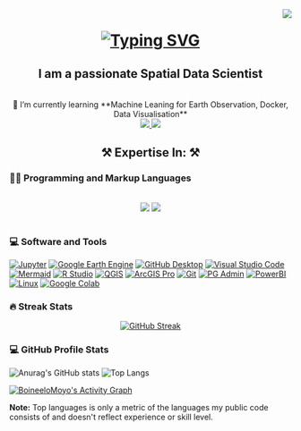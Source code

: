 <img align="right" src="https://visitor-badge.laobi.icu/badge?page_id=BoineeloMoyo.BoineeloMoyo" />


<h1 align="center">
    <a href="https://git.io/typing-svg">
        <img src="https://readme-typing-svg.herokuapp.com?font=Fira+Code&pause=1000&color=3BA198&random=false&width=435&separator=%3C&lines=Hello+There+%F0%9F%91%8B;++I+am+Boineelo+Moyo" alt="Typing SVG" /></a>
</h1>

<h2 align="center">I am a passionate Spatial Data Scientist </h2>

<br/>
<div align = "center">
 🌱 I’m currently learning **Machine Leaning for Earth Observation, Docker, Data Visualisation**
</div>

<div align="center"> 
  <a href="https://www.linkedin.com/in/boineelo/" target="_blank">
    <img src="https://img.shields.io/badge/LinkedIn-0077B5?style=for-the-badge&logo=linkedin&logoColor=white" target="_blank" />
  </a>
  <a href="https://twitter.com/BoineeloMoyo" target="_blank">
     <img src="https://img.shields.io/badge/Twitter-1DA1F2?style=for-the-badge&logo=twitter&logoColor=white" target="_blank" /> 
  </a>
</div>


<h2 align="center">⚒️ Expertise In: ⚒️</h2>
<h3>👨‍💻 Programming and Markup Languages</h3>
<br/>
<div align="center">
    <img src="https://skillicons.dev/icons?i=python,javascript,r,typescript,mysql,postgresql" /> 
    <img src="https://skillicons.dev/icons?i=react,html,css,github,git" /> <br>
</div>
<br/>

<h3>💻 Software and Tools</h3>

  <p>
       <a href="#"><img alt="Jupyter" src="https://img.shields.io/badge/Jupyter-F37626.svg?logo=Jupyter&logoColor=white"></a>
       <a href="#"><img alt="Google Earth Engine" src="https://img.shields.io/badge/google_earth_engine-blue"></a>
      <a href="#"><img alt="GitHub Desktop" src="https://img.shields.io/badge/GitHub%20Desktop-8034A9.svg?logo=github&logoColor=white"></a>
       <a href="#"><img alt="Visual Studio Code" src="https://img.shields.io/badge/Visual%20Studio%20Code-0078d7.svg?logo=visual-studio-code&logoColor=white"></a>
      <a href="#"><img alt="Mermaid" src="https://img.shields.io/badge/mermaid-DE00A5"></a> 
      <a href="#"><img alt="R Studio" src="https://img.shields.io/badge/R_Studio-4AA4DE"></a>
      <a href="#"><img alt="QGIS" src="https://img.shields.io/badge/QGIS-234ea94b"></a>
      <a href="#"><img alt="ArcGIS Pro" src="https://img.shields.io/badge/ArcGIS_Pro-008CC1"></a>
      <a href="#"><img alt="Git" src="https://img.shields.io/badge/Git-F05033.svg?logo=git&logoColor=white"></a>
      <a href="#"><img alt="PG Admin" src="https://img.shields.io/badge/PG_Admin-035a7d"></a>
      <a href="#"><img alt="PowerBI" src="https://img.shields.io/badge/PowerBI-ffdd00"></a>
     <a href="#"><img alt="Linux" src="https://img.shields.io/badge/Linux-1793D1.svg?logo=arch-linux&logoColor=white"></a>
      <a href="#"><img alt="Google Colab" src="https://img.shields.io/badge/google_colab-DD6620"></a>
     
  </p>

  <h3>🔥 Streak Stats </h3>
  <div align="center">
        <a href="https://git.io/streak-stats">
            <img src="https://github-readme-streak-stats.herokuapp.com?user=BoineeloMoyo&theme=neon" alt="GitHub Streak" /></a>
  </div>

  <h3>💻 GitHub Profile Stats</h3>  
  

![Anurag's GitHub stats](https://github-readme-stats.vercel.app/api?username=BoineeloMoyo&show_icons=true&theme=radical) 
![Top Langs](https://github-readme-stats.vercel.app/api/top-langs/?username=BoineeloMoyo&layout=donut&theme=react&hide_border=true&bg_color=1F222E&title_color=F85D7F&icon_color=F8D866_height="192px")

  <a href="https://github.com/ashutosh00710/github-readme-activity-graph"><img alt="BoineeloMoyo's Activity Graph" src="https://github-readme-activity-graph.vercel.app/graph/?username=BoineeloMoyo&bg_color=1F222E&color=F8D866&line=F85D7F&point=FFFFFF&hide_border=true" /></a>

  
  <b>Note:</b> Top languages is only a metric of the languages my public code consists of and doesn't reflect experience or skill level.
  
  <!-- https://github.com/ashutosh00710/github-readme-activity-graph -->

